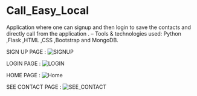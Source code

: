 # Call_Easy_Local
Application where one can signup and then login to save the contacts and directly call from the application .
– Tools & technologies used: Python ,Flask ,HTML ,CSS ,Bootstrap and MongoDB.

SIGN UP PAGE : 
![SIGNUP](https://github.com/Sagnik02/Call_Easy_Local/assets/108208974/8260ee49-231f-469d-8b33-dfccc8fd0e08)

LOGIN PAGE :
![LOGIN](https://github.com/Sagnik02/Call_Easy_Local/assets/108208974/8fc049af-c606-4efa-83b8-e793d7b4119a)   

HOME PAGE :
![Home](https://github.com/Sagnik02/Call_Easy_Local/assets/108208974/50f76a7d-695e-4331-827e-6281dff7a42a)   

SEE CONTACT PAGE :
![SEE_CONTACT](https://github.com/Sagnik02/Call_Easy_Local/assets/108208974/34b713a1-e7f0-4168-a231-4e60bcf3c30d)





